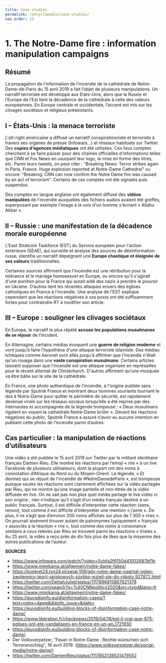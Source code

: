 ```yaml
---
title: Case studies
permalink: /encyclopedia/case-studies/
nav_order: 13
---
```



# 1. The Notre-Dame fire : information manipulation campaigns

## Résumé

La propagation de l’information de l’incendie de la cathédrale de Notre-Dame-de-Paris du 15 avril 2019 a fait l’objet de plusieurs manipulations.
Un narratif terroriste est développé aux Etats-Unis, alors que la Russie et l’Europe de l’Est lient la décadence de la cathédrale à celle des valeurs européennes. En Europe centrale et occidentale, l’accent est mis sur les clivages sociétaux et religieux préexistants.

## I – États-Unis : la menace terroriste

L'alt-right américaine a diffusé un narratif conspirationniste et terroriste à travers ses organes de presse (Infowars…) et réseaux habituels sur Twitter. Des **copies d’agences médiatiques** ont été utilisées. Ces faux comptes cherchent à se faire passer pour des chaînes officielles d’informations telles que CNN et Fox News en usurpant leur logo, la mise en forme des titres, etc.  Parmi leurs tweets, on peut citer : "Breaking News: Terror strikes again in Paris, France. Huge explosion reported at Notre-Dame Cathedral" ou encore: "Breaking: CNN can now confirm the Notre Dame fire was caused by an act of terrorism". Certains de ces comptes ont été signalés puis suspendus.

Des comptes en langue anglaise ont également diffusé des **vidéos manipulées** de l'incendie auxquelles des fichiers audios avaient été greffés, superposant par exemple l'image à la voix d'un homme s'écriant « Allahu Akbar ».

## II – Russie : une manifestation de la décadence morale européenne

L’East Stratcom Taskforce (EST) du Service européen pour l'action extérieure (SEAE), qui surveille et analyse des sources de désinformation russe, identifie un narratif dépeignant une **Europe chaotique et éloignée de ses valeurs** traditionnelles.

Certaines sources affirment que l'incendie est une rétribution pour la tolérance et le mariage homosexuel en Europe, ou encore qu'il s'agirait d'une punition pour la France qui aurait aidé des nazis à prendre le pouvoir en Ukraine. D’autres lient les récentes attaques envers des églises catholiques en France à l'incendie. Une analyse de l’EST explique cependant que les réactions négatives à ces posts ont été suffisamment fortes pour contraindre RT à modifier son article.

## III – Europe : souligner les clivages sociétaux

En Europe, le narratif le plus répété **accuse les populations musulmanes de se réjouir** de l’incident.

En Allemagne, certains médias évoquent une **guerre de religion moderne** et vont jusqu’à faire l’hypothèse d'une attaque terroriste islamiste. Des médias tchèques comme Aeronet sont allés jusqu'à affirmer que l'incendie n'était qu'un rouage dans une **vaste conspiration musulmane**. Certains articles laissent supposer que l'incendie est une attaque organisée en représailles pour le récent attentat de Christchurch. D'autres affirment qu'une mosquée va être bâtie sur le site de la cathédrale.

En France, une photo authentique de l'incendie, à l'origine publiée sans légende par Sputnik France et montrant deux hommes souriants tournant le dos à Notre-Dame pour quitter le périmètre de sécurité, est rapidement devenue virale sur les réseaux sociaux lorsqu’elle a été reprise par des internautes et accompagnée de la légende trompeuse : « Deux musulmans rigolent en voyant la cathédrale Notre-Dame brûler ». Devant les réactions négatives du public, Sputnik France a assuré n’avoir eu aucune intention en publiant cette photo de l’incendie parmi d’autres.



## Cas particulier : la manipulation de réactions d’utilisateurs

Une vidéo a été publiée le 15 avril 2019 sur Twitter par le militant identitaire français Damien Rieu. Elle montre les réactions par l’emoji « rire » à un live Facebook de plusieurs utilisateurs, dont la plupart ont des noms à connotation d’Afrique du Nord ou du Moyen-Orient. La légende, « Et devinez qui se réjouit de l'incendie de #NotreDamedeParis », est trompeuse puisque seules les réactions sont clairement affichées sur la vidéo partagée par Rieu, qui ne montre qu’une image partielle et non-titrée de la vidéo diffusée en live. On ne sait pas non plus quel média partage le live vidéo ni son origine ; rien n’indique qu’il s’agit d’un média français destiné à un public français. Surtout, il est difficile d’interpréter cette réaction (sens, renvoi), tout comme il est difficile d’interpréter une mention « j’aime ». De plus, il ne s’agit que d’environ 200 noms affichés sur plus de 1 300 « rires ». On pourrait aisément trouver autant de patronymes typiquement « français » associés à la réaction « rire », tout comme des noms à consonance similaire à ceux relevés par Rieu se trouvent parmi les réactions « tristes ».  Au 25 avril, la vidéo a reçu près de dix fois plus de likes que la moyenne des autres publications de l’auteur.


**SOURCES**

- https://www.infowars.com/watch/?video=5cbfa2f6150d41002687bf1b
- https://www.mimikama.at/allgemein/notre-dame-fakes/
- https://konkret24.tvn24.pl/swiat,109/gdy-notre-dame-ogarnal-ogien-zwolennicy-teorii-spiskowych-szybko-wzieli-sie-do-roboty,927872.html
- https://twitter.com/DeltahJuliet/status/1117896815867621378
- https://twitter.com/search?q=%40CNNpolitics2020&src=typd&lang=fr
- https://www.mimikama.at/allgemein/notre-dame-fakes/
- https://euvsdisinfo.eu/disinformation-cases/?text=notre+dame&disinfo_issue=&date=
- https://euvsdisinfo.eu/building-blocks-of-disinformation-case-notre-dame/
- https://www.liberation.fr/checknews/2019/04/18/est-il-vrai-que-875-eglises-ont-ete-vandalisees-en-france-en-un-an_1721930 
- https://euvsdisinfo.eu/building-blocks-of-disinformation-case-notre-dame/
- Der Volksverpetzer, "Feuer in Notre-Dame : Rechte wünschen sich Terroranschlag", 16 avril 2019. (https://www.volksverpetzer.de/social-media/notre-dame/)
- https://twitter.com/DamienRieu/status/1117852138531479552


